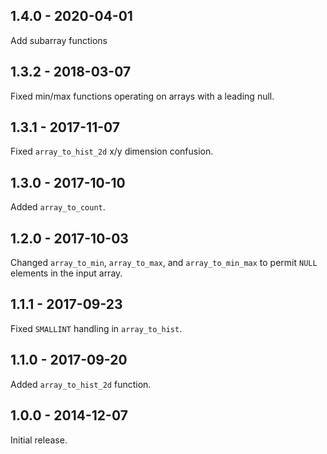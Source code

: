 ## 1.4.0 - 2020-04-01

Add subarray functions

## 1.3.2 - 2018-03-07

Fixed min/max functions operating on arrays with a leading null.

## 1.3.1 - 2017-11-07

Fixed `array_to_hist_2d` x/y dimension confusion.

## 1.3.0 - 2017-10-10

Added `array_to_count`.

## 1.2.0 - 2017-10-03

Changed `array_to_min`, `array_to_max`, and `array_to_min_max` to permit
`NULL` elements in the input array.

## 1.1.1 - 2017-09-23

Fixed `SMALLINT` handling in `array_to_hist`.

## 1.1.0 - 2017-09-20

Added `array_to_hist_2d` function.

## 1.0.0 - 2014-12-07

Initial release.



